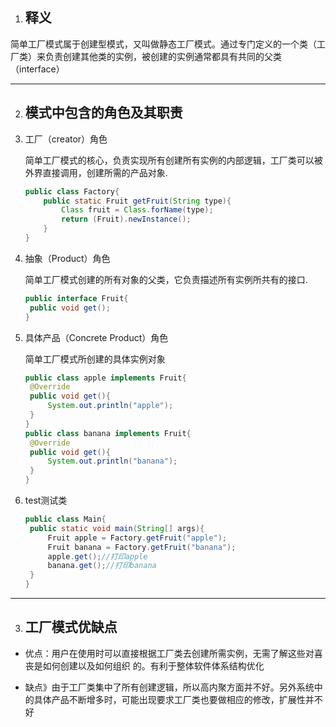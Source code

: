 1. ## 释义

简单工厂模式属于创建型模式，又叫做静态工厂模式。通过专门定义的一个类（工厂类）来负责创建其他类的实例，被创建的实例通常都具有共同的父类（interface）

------

2. ## 模式中包含的角色及其职责

1. 工厂（creator）角色

   简单工厂模式的核心，负责实现所有创建所有实例的内部逻辑，工厂类可以被外界直接调用，创建所需的产品对象.

   ```java
   public class Factory{
       public static Fruit getFruit(String type){
           Class fruit = Class.forName(type);
           return (Fruit).newInstance();
       }
   }
   ```

   

2. 抽象（Product）角色

   简单工厂模式创建的所有对象的父类，它负责描述所有实例所共有的接口.

   ```java
   public interface Fruit{
   	public void get();
   }
   ```

   

3. 具体产品（Concrete Product）角色

   简单工厂模式所创建的具体实例对象

   ```java
   public class apple implements Fruit{
   	@Override
   	public void get(){
   		System.out.println("apple");
   	}
   }
   public class banana implements Fruit{
   	@Override
   	public void get(){
   		System.out.println("banana");
   	}
   }
   ```

4. test测试类

   ```java
   public class Main{
   	public static void main(String[] args){
   		Fruit apple = Factory.getFruit("apple");
   		Fruit banana = Factory.getFruit("banana");
   		apple.get();//打印apple
   		banana.get();//打印banana
   	}
   }
   ```

------

3. ## 工厂模式优缺点

* 优点：用户在使用时可以直接根据工厂类去创建所需实例，无需了解这些对喜丧是如何创建以及如何组织 的。有利于整体软件体系结构优化

* 缺点》由于工厂类集中了所有创建逻辑，所以高内聚方面并不好。另外系统中的具体产品不断增多时，可能出现要求工厂类也要做相应的修改，扩展性并不好

  